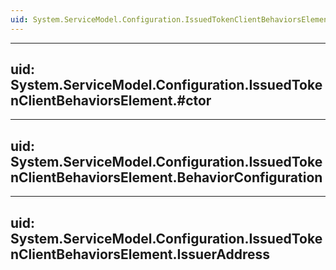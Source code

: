 ```yaml
---
uid: System.ServiceModel.Configuration.IssuedTokenClientBehaviorsElement
---
```


---
uid: System.ServiceModel.Configuration.IssuedTokenClientBehaviorsElement.#ctor
---

---
uid: System.ServiceModel.Configuration.IssuedTokenClientBehaviorsElement.BehaviorConfiguration
---

---
uid: System.ServiceModel.Configuration.IssuedTokenClientBehaviorsElement.IssuerAddress
---
